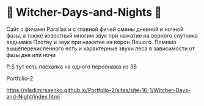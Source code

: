 # 🐺 Witcher-Days-and-Nights 🐺
 
Сайт с фичами Parallax и с главной фичей смены дневной и ночной фазы, а также известный многим звук при нажатие на верного спутника ведьмака Плотву и звук при нажатие на ворон Лешого. Помимо вышеперечисленного есть и характерные звуки леса в зависимости от фазы дня или ночи


P.S тут есть пасхалка на одного персонажа из ЗВ

Portfolio-2

https://vladimirsaenko.github.io/Portfolio-2/sites/site-16-1/Witcher-Days-and-Night/index.html
